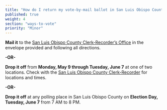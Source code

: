 ```yaml
---
title: "How do I return my vote-by-mail ballot in San Luis Obispo County?"
published: true
weight: 4
section: "ways-to-vote"
priority: "Minor"
---
```


**Mail it** to the [San Luis Obispo County Clerk-Recorder’s Office](#section-election-office-contact) in the envelope provided and following all directions.  

**-OR-**  

**Drop it off** from **Monday, May 9  through Tuesday, June 7** at one of two locations. Check with the [San Luis Obispo County Clerk-Recorder](http://www.slocounty.ca.gov/clerk/ContactUs.htm) for locations and times.  

**-OR-**  

**Drop it off** at any polling place in San Luis Obispo County on **Election Day, Tuesday, June 7** from 7 AM to 8 PM.  
